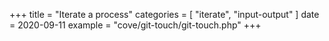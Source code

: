 +++
title = "Iterate a process"
categories = [ "iterate", "input-output" ]
date = 2020-09-11
example = "cove/git-touch/git-touch.php"
+++
